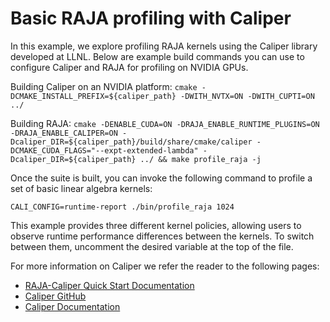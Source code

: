 # Basic RAJA profiling with Caliper

In this example, we explore profiling RAJA kernels using the Caliper library developed at LLNL. 
Below are example build commands you can use to configure Caliper and RAJA for profiling on NVIDIA GPUs.

Building Caliper on an NVIDIA platform:
``cmake -DCMAKE_INSTALL_PREFIX=${caliper_path} -DWITH_NVTX=ON -DWITH_CUPTI=ON ../``

Building RAJA:
``cmake -DENABLE_CUDA=ON -DRAJA_ENABLE_RUNTIME_PLUGINS=ON -DRAJA_ENABLE_CALIPER=ON -Dcaliper_DIR=${caliper_path}/build/share/cmake/caliper -DCMAKE_CUDA_FLAGS="--expt-extended-lambda" -Dcaliper_DIR=${caliper_path} ../ && make profile_raja -j``

Once the suite is built, you can invoke the following command to profile a set of basic linear algebra kernels:

``CALI_CONFIG=runtime-report ./bin/profile_raja 1024``

This example provides three different kernel policies, allowing users to observe runtime performance differences between the kernels. 
To switch between them, uncomment the desired variable at the top of the file.

For more information on Caliper we refer the reader to the following pages:

- [RAJA-Caliper Quick Start Documentation](https://raja.readthedocs.io/en/develop/sphinx/user_guide/profiling_with_caliper.html)
- [Caliper GitHub](https://github.com/LLNL/Caliper)
- [Caliper Documentation](https://software.llnl.gov/Caliper/)